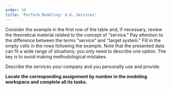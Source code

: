 ```yaml
---
order: 19
title: 'Perform Modeling: 4.6. Services'
---
```


Consider the example in the first row of the table and, if necessary, review the theoretical material related to the concept of "service." Pay attention to the difference between the terms "service" and "target system." Fill in the empty cells in the rows following the example. Note that the presented data can fit a wide range of situations; you only need to describe one option. The key is to avoid making methodological mistakes.

Describe the services your company and you personally use and provide.

**Locate the corresponding assignment by number in the modeling workspace and complete all its tasks.**